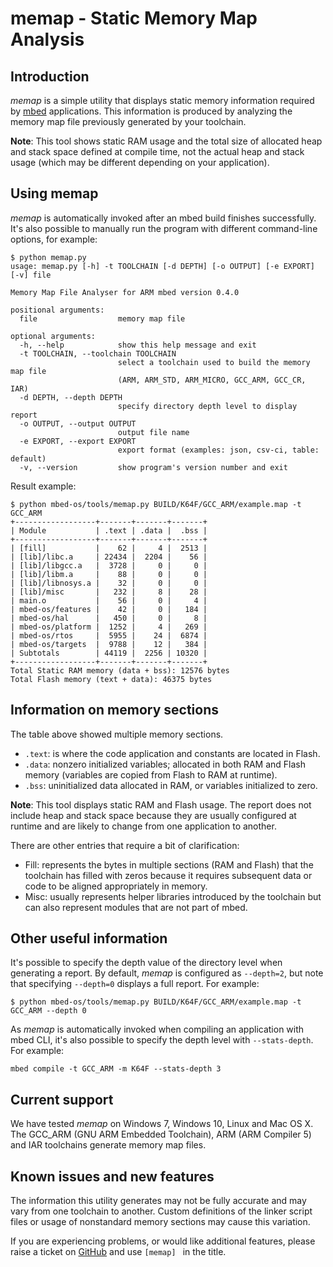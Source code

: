 # memap - Static Memory Map Analysis

## Introduction

*memap* is a simple utility that displays static memory information required by [mbed](https://github.com/mbedmicro/mbed) applications. This information is produced by analyzing the memory map file previously generated by your toolchain.

**Note**: This tool shows static RAM usage and the total size of allocated heap and stack space defined at compile time, not the actual heap and stack usage (which may be different depending on your application).

## Using memap

*memap* is automatically invoked after an mbed build finishes successfully. It's also possible to manually run the program with different command-line options, for example:

```
$ python memap.py
usage: memap.py [-h] -t TOOLCHAIN [-d DEPTH] [-o OUTPUT] [-e EXPORT] [-v] file

Memory Map File Analyser for ARM mbed version 0.4.0

positional arguments:
  file                  memory map file

optional arguments:
  -h, --help            show this help message and exit
  -t TOOLCHAIN, --toolchain TOOLCHAIN
                        select a toolchain used to build the memory map file
                        (ARM, ARM_STD, ARM_MICRO, GCC_ARM, GCC_CR, IAR)
  -d DEPTH, --depth DEPTH
                        specify directory depth level to display report
  -o OUTPUT, --output OUTPUT
                        output file name
  -e EXPORT, --export EXPORT
                        export format (examples: json, csv-ci, table: default)
  -v, --version         show program's version number and exit

```

Result example:

```
$ python mbed-os/tools/memap.py BUILD/K64F/GCC_ARM/example.map -t GCC_ARM
+------------------+-------+-------+-------+
| Module           | .text | .data |  .bss |
+------------------+-------+-------+-------+
| [fill]           |    62 |     4 |  2513 |
| [lib]/libc.a     | 22434 |  2204 |    56 |
| [lib]/libgcc.a   |  3728 |     0 |     0 |
| [lib]/libm.a     |    88 |     0 |     0 |
| [lib]/libnosys.a |    32 |     0 |     0 |
| [lib]/misc       |   232 |     8 |    28 |
| main.o           |    56 |     0 |     4 |
| mbed-os/features |    42 |     0 |   184 |
| mbed-os/hal      |   450 |     0 |     8 |
| mbed-os/platform |  1252 |     4 |   269 |
| mbed-os/rtos     |  5955 |    24 |  6874 |
| mbed-os/targets  |  9788 |    12 |   384 |
| Subtotals        | 44119 |  2256 | 10320 |
+------------------+-------+-------+-------+
Total Static RAM memory (data + bss): 12576 bytes
Total Flash memory (text + data): 46375 bytes
```

## Information on memory sections

The table above showed multiple memory sections.

- ``.text``: is where the code application and constants are located in Flash.
- ``.data``: nonzero initialized variables; allocated in both RAM and Flash memory (variables are copied from Flash to RAM at runtime).
- ``.bss``: uninitialized data allocated in RAM, or variables initialized to zero.

**Note**: This tool displays static RAM and Flash usage. The report does not include heap and stack space because they are usually configured at runtime and are likely to change from one application to another.

There are other entries that require a bit of clarification:

- Fill: represents the bytes in multiple sections (RAM and Flash) that the toolchain has filled with zeros because it requires subsequent data or code to be aligned appropriately in memory.
- Misc: usually represents helper libraries introduced by the toolchain but can also represent modules that are not part of mbed.

## Other useful information

It's possible to specify the depth value of the directory level when generating a report. By default, *memap* is configured as `--depth=2`, but note that specifying `--depth=0` displays a full report. For example:

```
$ python mbed-os/tools/memap.py BUILD/K64F/GCC_ARM/example.map -t GCC_ARM --depth 0
```

As *memap* is automatically invoked when compiling an application with mbed CLI, it's also possible to specify the depth level with `--stats-depth`. For example:

```
mbed compile -t GCC_ARM -m K64F --stats-depth 3
```

## Current support

We have tested *memap* on Windows 7, Windows 10, Linux and Mac OS X. The GCC_ARM (GNU ARM Embedded Toolchain), ARM (ARM Compiler 5) and IAR toolchains generate memory map files.

## Known issues and new features

The information this utility generates may not be fully accurate and may vary from one toolchain to another. Custom definitions of the linker script files or usage of nonstandard memory sections may cause this variation.

If you are experiencing problems, or would like additional features, please raise a ticket on [GitHub](https://github.com/mbedmicro/mbed/issues) and use ```[memap] ``` in the title.
